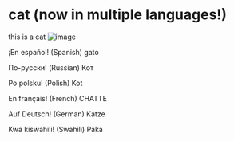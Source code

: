# cat (now in multiple languages!)

this is a cat 
![image](https://user-images.githubusercontent.com/83192247/126928121-cd86fba2-d1ee-480d-a8d3-07f0920ca70b.png)

¡En español! (Spanish)
gato

По-русски! (Russian)
Кот

Po polsku! (Polish)
Kot

En français! (French)
CHATTE

Auf Deutsch! (German)
Katze

Kwa kiswahili! (Swahili)
Paka
